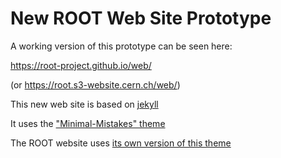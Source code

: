 # New ROOT Web Site Prototype

A working version of this prototype can be seen here:

  https://root-project.github.io/web/

(or https://root.s3-website.cern.ch/web/)

This new web site is based on [jekyll](https://jekyllrb.com/)

It uses the ["Minimal-Mistakes" theme](https://mmistakes.github.io/minimal-mistakes/)

The ROOT website uses [its own version of this theme](https://github.com/root-project/minimal-mistakes)
